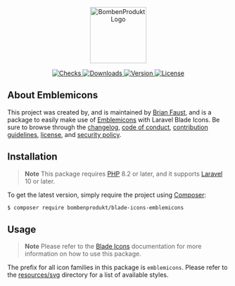 <p align="center">
    <a href="https://bombenprodukt.com" target="_blank">
        <img src="https://raw.githubusercontent.com/faustbrian/assets/main/logo-text.svg" width="128" alt="BombenProdukt Logo" />
    </a>
</p>

<p align="center">
    <a href="https://github.com/faustbrian/blade-icons-emblemicons/actions">
        <img src="https://badge.sh/github/check-runs/BombenProdukt/blade-icons-emblemicons" alt="Checks" />
    </a>
    <a href="https://packagist.org/packages/bombenprodukt/blade-icons-emblemicons">
        <img src="https://badge.sh/packagist/downloads/BombenProdukt/blade-icons-emblemicons" alt="Downloads" />
    </a>
    <a href="https://packagist.org/packages/bombenprodukt/blade-icons-emblemicons">
        <img src="https://badge.sh/packagist/version/BombenProdukt/blade-icons-emblemicons" alt="Version" />
    </a>
    <a href="https://packagist.org/packages/bombenprodukt/blade-icons-emblemicons">
        <img src="https://badge.sh/packagist/license/BombenProdukt/blade-icons-emblemicons" alt="License" />
    </a>
</p>

## About Emblemicons

This project was created by, and is maintained by [Brian Faust](https://github.com/faustbrian), and is a package to easily make use of [Emblemicons](https://github.com/emblemicons/emblemicons.github.io) with Laravel Blade Icons. Be sure to browse through the [changelog](CHANGELOG.md), [code of conduct](.github/CODE_OF_CONDUCT.md), [contribution guidelines](.github/CONTRIBUTING.md), [license](LICENSE), and [security policy](.github/SECURITY.md).

## Installation

> **Note**
> This package requires [PHP](https://www.php.net/) 8.2 or later, and it supports [Laravel](https://laravel.com/) 10 or later.

To get the latest version, simply require the project using [Composer](https://getcomposer.org/):

```bash
$ composer require bombenprodukt/blade-icons-emblemicons
```

## Usage

> **Note**
> Please refer to the [Blade Icons](https://github.com/faustbrian/blade-icons) documentation for more information on how to use this package.

The prefix for all icon families in this package is `emblemicons`. Please refer to the [resources/svg](/resources/svg) directory for a list of available styles.
